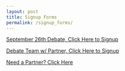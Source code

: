 ```yaml
---
layout: post
title: Signup Forms
permalink: /signup_forms/
---
```


[September 26th Debate, Click Here to Signup](https://docs.google.com/forms/d/e/1FAIpQLScuJxZnj7hncR1Rkm6q_f9jOo36a6cntsHcHREHvfHlCxKnXg/viewform)

[Debate Team w/ Partner, Click Here to Signup](https://docs.google.com/forms/d/e/1FAIpQLSeErpmzNHBA12DqPVRYjzjUxBl5H4BIsuP7YAE1rVfkARIA7g/viewform)

[Need a Partner? Click Here](https://docs.google.com/forms/d/e/1FAIpQLSdNzWpC1_TtER9rOvqUvqCdzMHsqbLzp-lD9VuGlLSFNuzZoA/viewform)
